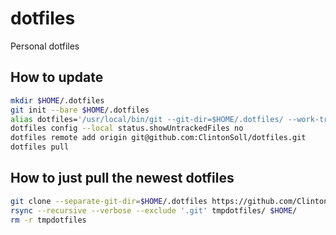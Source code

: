 # dotfiles
Personal dotfiles

## How to update
```bash
mkdir $HOME/.dotfiles
git init --bare $HOME/.dotfiles
alias dotfiles='/usr/local/bin/git --git-dir=$HOME/.dotfiles/ --work-tree=$HOME'
dotfiles config --local status.showUntrackedFiles no
dotfiles remote add origin git@github.com:ClintonSoll/dotfiles.git
dotfiles pull
```

## How to just pull the newest dotfiles
```bash
git clone --separate-git-dir=$HOME/.dotfiles https://github.com/ClintonSoll/dotfiles.git tmpdotfiles
rsync --recursive --verbose --exclude '.git' tmpdotfiles/ $HOME/
rm -r tmpdotfiles
```
